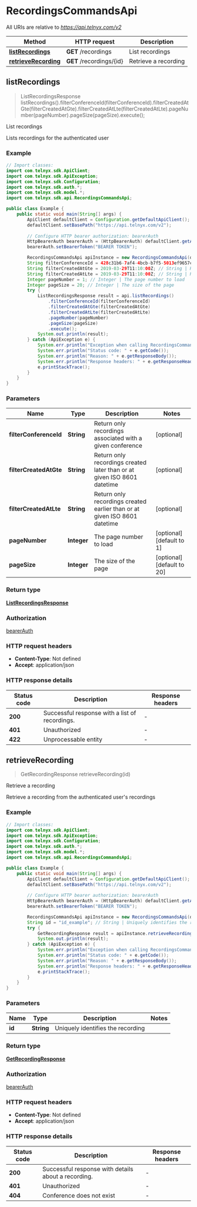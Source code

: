 # RecordingsCommandsApi

All URIs are relative to *https://api.telnyx.com/v2*

Method | HTTP request | Description
------------- | ------------- | -------------
[**listRecordings**](RecordingsCommandsApi.md#listRecordings) | **GET** /recordings | List recordings
[**retrieveRecording**](RecordingsCommandsApi.md#retrieveRecording) | **GET** /recordings/{id} | Retrieve a recording



## listRecordings

> ListRecordingsResponse listRecordings().filterConferenceId(filterConferenceId).filterCreatedAtGte(filterCreatedAtGte).filterCreatedAtLte(filterCreatedAtLte).pageNumber(pageNumber).pageSize(pageSize).execute();

List recordings

Lists recordings for the authenticated user

### Example

```java
// Import classes:
import com.telnyx.sdk.ApiClient;
import com.telnyx.sdk.ApiException;
import com.telnyx.sdk.Configuration;
import com.telnyx.sdk.auth.*;
import com.telnyx.sdk.model.*;
import com.telnyx.sdk.api.RecordingsCommandsApi;

public class Example {
    public static void main(String[] args) {
        ApiClient defaultClient = Configuration.getDefaultApiClient();
        defaultClient.setBasePath("https://api.telnyx.com/v2");
        
        // Configure HTTP bearer authorization: bearerAuth
        HttpBearerAuth bearerAuth = (HttpBearerAuth) defaultClient.getAuthentication("bearerAuth");
        bearerAuth.setBearerToken("BEARER TOKEN");

        RecordingsCommandsApi apiInstance = new RecordingsCommandsApi(defaultClient);
        String filterConferenceId = 428c31b6-7af4-4bcb-b7f5-5013ef9657c1; // String | Return only recordings associated with a given conference
        String filterCreatedAtGte = 2019-03-29T11:10:00Z; // String | Return only recordings created later than or at given ISO 8601 datetime
        String filterCreatedAtLte = 2019-03-29T11:10:00Z; // String | Return only recordings created earlier than or at given ISO 8601 datetime
        Integer pageNumber = 1; // Integer | The page number to load
        Integer pageSize = 20; // Integer | The size of the page
        try {
            ListRecordingsResponse result = api.listRecordings()
                .filterConferenceId(filterConferenceId)
                .filterCreatedAtGte(filterCreatedAtGte)
                .filterCreatedAtLte(filterCreatedAtLte)
                .pageNumber(pageNumber)
                .pageSize(pageSize)
                .execute();
            System.out.println(result);
        } catch (ApiException e) {
            System.err.println("Exception when calling RecordingsCommandsApi#listRecordings");
            System.err.println("Status code: " + e.getCode());
            System.err.println("Reason: " + e.getResponseBody());
            System.err.println("Response headers: " + e.getResponseHeaders());
            e.printStackTrace();
        }
    }
}
```

### Parameters


Name | Type | Description  | Notes
------------- | ------------- | ------------- | -------------
 **filterConferenceId** | **String**| Return only recordings associated with a given conference | [optional]
 **filterCreatedAtGte** | **String**| Return only recordings created later than or at given ISO 8601 datetime | [optional]
 **filterCreatedAtLte** | **String**| Return only recordings created earlier than or at given ISO 8601 datetime | [optional]
 **pageNumber** | **Integer**| The page number to load | [optional] [default to 1]
 **pageSize** | **Integer**| The size of the page | [optional] [default to 20]

### Return type

[**ListRecordingsResponse**](ListRecordingsResponse.md)

### Authorization

[bearerAuth](../README.md#bearerAuth)

### HTTP request headers

- **Content-Type**: Not defined
- **Accept**: application/json

### HTTP response details
| Status code | Description | Response headers |
|-------------|-------------|------------------|
| **200** | Successful response with a list of recordings. |  -  |
| **401** | Unauthorized |  -  |
| **422** | Unprocessable entity |  -  |


## retrieveRecording

> GetRecordingResponse retrieveRecording(id)

Retrieve a recording

Retrieve a recording from the authenticated user's recordings

### Example

```java
// Import classes:
import com.telnyx.sdk.ApiClient;
import com.telnyx.sdk.ApiException;
import com.telnyx.sdk.Configuration;
import com.telnyx.sdk.auth.*;
import com.telnyx.sdk.model.*;
import com.telnyx.sdk.api.RecordingsCommandsApi;

public class Example {
    public static void main(String[] args) {
        ApiClient defaultClient = Configuration.getDefaultApiClient();
        defaultClient.setBasePath("https://api.telnyx.com/v2");
        
        // Configure HTTP bearer authorization: bearerAuth
        HttpBearerAuth bearerAuth = (HttpBearerAuth) defaultClient.getAuthentication("bearerAuth");
        bearerAuth.setBearerToken("BEARER TOKEN");

        RecordingsCommandsApi apiInstance = new RecordingsCommandsApi(defaultClient);
        String id = "id_example"; // String | Uniquely identifies the recording
        try {
            GetRecordingResponse result = apiInstance.retrieveRecording(id);
            System.out.println(result);
        } catch (ApiException e) {
            System.err.println("Exception when calling RecordingsCommandsApi#retrieveRecording");
            System.err.println("Status code: " + e.getCode());
            System.err.println("Reason: " + e.getResponseBody());
            System.err.println("Response headers: " + e.getResponseHeaders());
            e.printStackTrace();
        }
    }
}
```

### Parameters


Name | Type | Description  | Notes
------------- | ------------- | ------------- | -------------
 **id** | **String**| Uniquely identifies the recording |

### Return type

[**GetRecordingResponse**](GetRecordingResponse.md)

### Authorization

[bearerAuth](../README.md#bearerAuth)

### HTTP request headers

- **Content-Type**: Not defined
- **Accept**: application/json

### HTTP response details
| Status code | Description | Response headers |
|-------------|-------------|------------------|
| **200** | Successful response with details about a recording. |  -  |
| **401** | Unauthorized |  -  |
| **404** | Conference does not exist |  -  |

